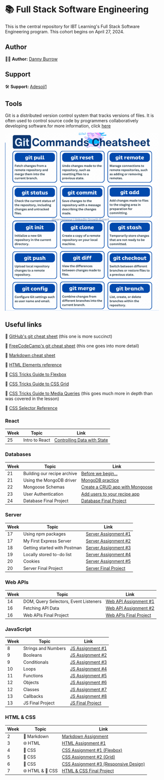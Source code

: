 # 📚 Full Stack Software Engineering

This is the central repository for IBT Learning's Full Stack Software Engineering program. This cohort begins on April 27, 2024.

## Author

👨‍💻 **Author:** [Danny Burrow](https://github.com/burrowdown)

## Support

🛠️ **Support:** [Adesoji1](https://github.com/Adesoji1)

## Tools

Git is a distributed version control system that tracks versions of files. It is often used to control source code by programmers collaboratively developing software.for more information, click [here](git-resources/gitcheatsheet.md)

![Git](git-resources/gitcommands.png)

## Useful links

🔗 [GitHub's git cheat sheet](https://education.github.com/git-cheat-sheet-education.pdf) (this one is more succinct)

🔗 [FreeCodeCamp's git cheat sheet](https://www.freecodecamp.org/news/git-cheat-sheet/) (this one goes into more detail)

🔗 [Markdown cheat sheet](https://www.markdownguide.org/cheat-sheet/)

🔗 [HTML Elements reference](https://developer.mozilla.org/en-US/docs/Web/HTML/Element)

🔗 [CSS Tricks Guide to Flexbox](https://css-tricks.com/snippets/css/a-guide-to-flexbox/)

🔗 [CSS Tricks Guide to CSS Grid](https://css-tricks.com/snippets/css/complete-guide-grid/)

🔗 [CSS Tricks Guide to Media Queries](https://css-tricks.com/a-complete-guide-to-css-media-queries/) (this goes much more in depth than was covered in the lesson)

🔗 [CSS Selector Reference](https://www.w3schools.com/cssref/css_selectors.php)

### React

| Week | Topic          | Link                                                                       |
| ---- | -------------- | -------------------------------------------------------------------------- |
| 25   | Intro to React | [Controlling Data with State](./6-react/assignments/react-assignment-1.md) |

<!--
| 26   | Lifting state to parent          | [To-do app](./6-react/assignments/react-assignment-2.md)                   |
| 27   | useEffect / fetching remote data | [Quotation generator](./6-react/assignments/react-assignment-3.md)         |
| 28   | React Router                     | [Client for Recipe API](./6-react/assignments/react-assignment-4.md)       |
| 29   | Putting it all together          | [React Final Project](./6-react/assignments/react-final-project.md)        |
-->

### Databases

| Week | Topic                       | Link                                                                           |
| ---- | --------------------------- | ------------------------------------------------------------------------------ |
| 21   | Building our recipe archive | [Before we begin...](./5-database/assignments/db-assignment-0.md)              |
| 21   | Using the MongoDB driver    | [MongoDB practice](./5-database/assignments/db-assignment-1.md)                |
| 22   | Mongoose Schemas            | [Create a CRUD app with Mongoose](./5-database/assignments/db-assignment-2.md) |
| 23   | User Authentication         | [Add users to your recipe app](./5-database/assignments/db-assignment-3.md)    |
| 24   | Database Final Project      | [Database Final Project](.5-database/assignments/db-final-project.md)          |

### Server

| Week | Topic                        | Link                                                                   |
| ---- | ---------------------------- | ---------------------------------------------------------------------- |
| 17   | Using npm packages           | [Server Assignment #1](./4-server/assignments/server-assignment-1.md)  |
| 17   | My First Express Server      | [Server Assignment #2](./4-server/assignments/server-assignment-2.md)  |
| 18   | Getting started with Postman | [Server Assignment #3](./4-server/assignments/server-assignment-3.md)  |
| 19   | Locally stored to-do list    | [Server Assignment #4](./4-server/assignments/server-assignment-4.md)  |
| 20   | Cookies                      | [Server Assignment #5](./4-server/assignments/server-assignment-5.md)  |
| 20   | Server Final Project         | [Server Final Project](./4-server/assignments/server-final-project.md) |

### Web APIs

| Week | Topic                                 | Link                                                                    |
| ---- | ------------------------------------- | ----------------------------------------------------------------------- |
| 14   | DOM, Query Selectors, Event Listeners | [Web API Assignment #1](./3-web-apis/assignments/web-assignment-1.md)   |
| 16   | Fetching API Data                     | [Web API Assignment #2](./3-web-apis/assignments/web-assignment-2.md)   |
| 16   | Web APIs Final Project                | [Web APIs Final Project](./3-web-apis/assignments/web-final-project.md) |

### JavaScript

| Week | Topic               | Link                                                               |
| ---- | ------------------- | ------------------------------------------------------------------ |
| 8    | Strings and Numbers | [JS Assignment #1](./2-javascript/assignments/js-assignment-1.md)  |
| 9    | Booleans            | [JS Assignment #2](./2-javascript/assignments/js-assignment-2.md)  |
| 9    | Conditionals        | [JS Assignment #3](./2-javascript/assignments/js-assignment-3.md)  |
| 10   | Loops               | [JS Assignment #4](./2-javascript/assignments/js-assignment-4.md)  |
| 11   | Functions           | [JS Assignment #5](./2-javascript/assignments/js-assignment-5.md)  |
| 12   | Objects             | [JS Assignment #6](./2-javascript/assignments/js-assignment-6.md)  |
| 12   | Classes             | [JS Assignment #7](./2-javascript/assignments/js-assignment-7.md)  |
| 13   | Callbacks           | [JS Assignment #8](./2-javascript/assignments/js-assignment-8.md)  |
| 13   | JS Final Project    | [JS Final Project](./2-javascript/assignments/js-final-project.md) |

### HTML & CSS

| Week | Topic            | Link                                                                                                        |
| ---- | ---------------- | ----------------------------------------------------------------------------------------------------------- |
| 2    | 📝 Markdown      | [Markdown Assignment](0-getting-ready/markdown-assignment.md)                                               |
| 3    | 🌐 HTML          | [HTML Assignment #1](1-html-css/basics/assignment-1.md)                                                     |
| 4    | 🎨 CSS           | [CSS Assignment #1 (Flexbox)](1-html-css/flexbox/flexbox-assignment/css-assignment-1.md)                    |
| 5    | 🎨 CSS           | [CSS Assignment #2 (Grid)](1-html-css/grid/grid-assignment/css-assignment-2.md)                             |
| 6    | 🎨 CSS           | [CSS Assignment #3 (Responsive Design)](1-html-css/media-queries/responsive-assignment/css-assignment-3.md) |
| 7    | 🌐 HTML & 🎨 CSS | [HTML & CSS Final Project](1-html-css/blog-project.md)                                                      |
